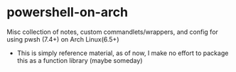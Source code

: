 # powershell-on-arch
Misc collection of notes, custom commandlets/wrappers, and config for using pwsh (7.4+) on Arch Linux(6.5+)

* This is simply reference material, as of now, I make no effort to package this as a function library (maybe someday)
